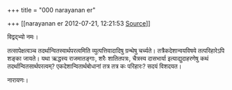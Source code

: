 +++
title = "000 narayanan er"

+++
[[narayanan er	2012-07-21, 12:21:53 [Source](https://groups.google.com/g/bvparishat/c/x0P0JgPuQw0)]]



विद्वद्भ्यो नमः।

तत्सापेक्षत्वञ्च तदर्थान्वितस्वार्थपरत्वमिति व्युत्पत्तिवादादिषु ग्रन्थेषु चर्च्यते। तत्रैकदेशान्वयविषये तत्परिहारेऽपि शङ्का जायते। यथा ऋद्धस्य राजमातङ्गाः, शरैः शातितपत्रः, चैत्रस्य दासभार्या इत्याद्युदाहरणेषु कथं तदर्थान्वितसार्थपरत्वम्? एकदेशान्वितार्थबोधानां तत्र तत्र कः परिहारः? सदयं विशदयत।  

नारायणः।  

